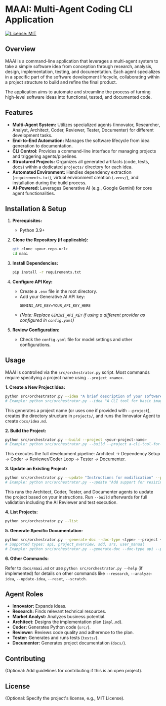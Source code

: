 # MAAI: Multi-Agent Coding CLI Application

[![License: MIT](https://img.shields.io/badge/License-MIT-yellow.svg)](https://opensource.org/licenses/MIT) <!-- Optional: Add a license badge if applicable -->

## Overview

MAAI is a command-line application that leverages a multi-agent system to take a simple software idea from conception through research, analysis, design, implementation, testing, and documentation. Each agent specializes in a specific part of the software development lifecycle, collaborating within a project structure to build and refine the final product.

The application aims to automate and streamline the process of turning high-level software ideas into functional, tested, and documented code.

## Features

*   **Multi-Agent System:** Utilizes specialized agents (Innovator, Researcher, Analyst, Architect, Coder, Reviewer, Tester, Documenter) for different development tasks.
*   **End-to-End Automation:** Manages the software lifecycle from idea generation to documentation.
*   **CLI Control:** Provides a command-line interface for managing projects and triggering agents/pipelines.
*   **Structured Projects:** Organizes all generated artifacts (code, tests, docs) within a dedicated `projects/` directory for each idea.
*   **Automated Environment:** Handles dependency extraction (`requirements.txt`), virtual environment creation (`.venv/`), and installation during the build process.
*   **AI-Powered:** Leverages Generative AI (e.g., Google Gemini) for core agent functionalities.

## Installation & Setup

1.  **Prerequisites:**
    *   Python 3.9+

2.  **Clone the Repository (if applicable):**
    ```bash
    git clone <your-repo-url>
    cd maai
    ```

3.  **Install Dependencies:**
    ```bash
    pip install -r requirements.txt
    ```

4.  **Configure API Key:**
    *   Create a `.env` file in the root directory.
    *   Add your Generative AI API key:
        ```
        GEMINI_API_KEY=YOUR_API_KEY_HERE
        ```
    *   *(Note: Replace `GEMINI_API_KEY` if using a different provider as configured in `config.yaml`)*

5.  **Review Configuration:**
    *   Check the `config.yaml` file for model settings and other configurations.

## Usage

MAAI is controlled via the `src/orchestrator.py` script. Most commands require specifying a project name using `--project <name>`.

**1. Create a New Project Idea:**

```bash
python src/orchestrator.py --idea "A brief description of your software idea"
# Example: python src/orchestrator.py --idea "A CLI tool for basic image format conversion"
```
This generates a project name (or uses one if provided with `--project`), creates the directory structure in `projects/`, and runs the Innovator Agent to create `docs/idea.md`.

**2. Build the Project:**

```bash
python src/orchestrator.py --build --project <your-project-name>
# Example: python src/orchestrator.py --build --project a-cli-tool-for-basic-image...
```
This executes the full development pipeline: Architect -> Dependency Setup -> Coder -> Reviewer/Coder Loop -> Tester -> Documenter.

**3. Update an Existing Project:**

```bash
python src/orchestrator.py --update "Instructions for modification" --project <your-project-name>
# Example: python src/orchestrator.py --update "Add support for resizing images" --project a-cli-tool-for-basic-image...
```
This runs the Architect, Coder, Tester, and Documenter agents to update the project based on your instructions. Run `--build` afterwards for full validation including the AI Reviewer and test execution.

**4. List Projects:**

```bash
python src/orchestrator.py --list
```

**5. Generate Specific Documentation:**

```bash
python src/orchestrator.py --generate-doc --doc-type <type> --project <your-project-name>
# Supported types: api, project_overview, sdd, srs, user_manual
# Example: python src/orchestrator.py --generate-doc --doc-type api --project a-cli-tool-for-basic-image...
```

**6. Other Commands:**

Refer to `docs/maai.md` or use `python src/orchestrator.py --help` (if implemented) for details on other commands like `--research`, `--analyze-idea`, `--update-idea`, `--reset`, `--scratch`.

## Agent Roles

*   **Innovator:** Expands ideas.
*   **Research:** Finds relevant technical resources.
*   **Market Analyst:** Analyzes business potential.
*   **Architect:** Designs the implementation plan (`impl.md`).
*   **Coder:** Generates Python code (`src/`).
*   **Reviewer:** Reviews code quality and adherence to the plan.
*   **Tester:** Generates and runs tests (`tests/`).
*   **Documenter:** Generates project documentation (`docs/`).

## Contributing

(Optional: Add guidelines for contributing if this is an open project).

## License

(Optional: Specify the project's license, e.g., MIT License).